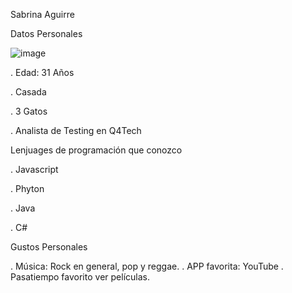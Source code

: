 Sabrina Aguirre

Datos Personales

![image](https://github.com/user-attachments/assets/4b32ac86-51c9-4241-8d1f-19a079d94341)


  . Edad: 31 Años
  
  . Casada
  
  . 3 Gatos
  
  . Analista de Testing en Q4Tech 

Lenjuages de programación que conozco

. Javascript

. Phyton

. Java

. C#

Gustos Personales

. Música: Rock en general, pop y reggae.
. APP favorita: YouTube
. Pasatiempo favorito ver películas.
